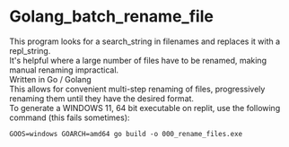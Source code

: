 # Golang_batch_rename_file

This program looks for a search_string in filenames and replaces it with a repl_string.<br>
It's helpful where a large number of files have to be renamed, making manual renaming impractical.<br>
Written in Go / Golang<br>
This allows for convenient multi-step renaming of files, progressively renaming them until they have the desired format.
<br>
To generate a WINDOWS 11, 64 bit executable on replit, use the following command (this fails sometimes):

    GOOS=windows GOARCH=amd64 go build -o 000_rename_files.exe
